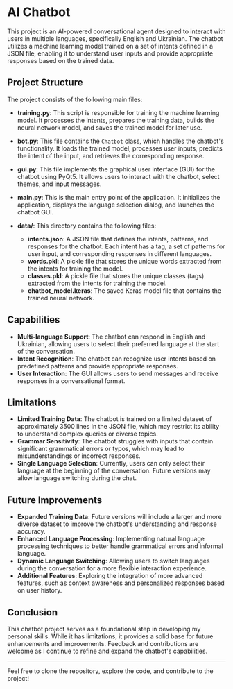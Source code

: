 # AI Chatbot

This project is an AI-powered conversational agent designed to interact with users in multiple languages, specifically English and Ukrainian. The chatbot utilizes a machine learning model trained on a set of intents defined in a JSON file, enabling it to understand user inputs and provide appropriate responses based on the trained data.

## Project Structure

The project consists of the following main files:

- **training.py**: This script is responsible for training the machine learning model. It processes the intents, prepares the training data, builds the neural network model, and saves the trained model for later use.

- **bot.py**: This file contains the `Chatbot` class, which handles the chatbot's functionality. It loads the trained model, processes user inputs, predicts the intent of the input, and retrieves the corresponding response.

- **gui.py**: This file implements the graphical user interface (GUI) for the chatbot using PyQt5. It allows users to interact with the chatbot, select themes, and input messages.

- **main.py**: This is the main entry point of the application. It initializes the application, displays the language selection dialog, and launches the chatbot GUI.

- **data/**: This directory contains the following files:
  - **intents.json**: A JSON file that defines the intents, patterns, and responses for the chatbot. Each intent has a tag, a set of patterns for user input, and corresponding responses in different languages.
  - **words.pkl**: A pickle file that stores the unique words extracted from the intents for training the model.
  - **classes.pkl**: A pickle file that stores the unique classes (tags) extracted from the intents for training the model.
  - **chatbot_model.keras**: The saved Keras model file that contains the trained neural network.

## Capabilities

- **Multi-language Support**: The chatbot can respond in English and Ukrainian, allowing users to select their preferred language at the start of the conversation.
- **Intent Recognition**: The chatbot can recognize user intents based on predefined patterns and provide appropriate responses.
- **User Interaction**: The GUI allows users to send messages and receive responses in a conversational format.

## Limitations

- **Limited Training Data**: The chatbot is trained on a limited dataset of approximately 3500 lines in the JSON file, which may restrict its ability to understand complex queries or diverse topics.
- **Grammar Sensitivity**: The chatbot struggles with inputs that contain significant grammatical errors or typos, which may lead to misunderstandings or incorrect responses.
- **Single Language Selection**: Currently, users can only select their language at the beginning of the conversation. Future versions may allow language switching during the chat.

## Future Improvements

- **Expanded Training Data**: Future versions will include a larger and more diverse dataset to improve the chatbot's understanding and response accuracy.
- **Enhanced Language Processing**: Implementing natural language processing techniques to better handle grammatical errors and informal language.
- **Dynamic Language Switching**: Allowing users to switch languages during the conversation for a more flexible interaction experience.
- **Additional Features**: Exploring the integration of more advanced features, such as context awareness and personalized responses based on user history.

## Conclusion

This chatbot project serves as a foundational step in developing my personal skills. While it has limitations, it provides a solid base for future enhancements and improvements. Feedback and contributions are welcome as I continue to refine and expand the chatbot's capabilities.

---

Feel free to clone the repository, explore the code, and contribute to the project!
